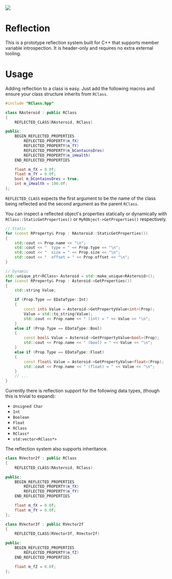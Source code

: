 ![](Resources/reflection.gif)

# Reflection

This is a prototype reflection system built for C++ that supports member variable introspection. It is header-only and requires no extra external tooling.

# Usage

Adding reflection to a class is easy. Just add the following macros and ensure your class structure inherits from `RClass`.

```cpp
#include "RClass.hpp"

class RAsteroid : public RClass
{
    REFLECTED_CLASS(RAsteroid, RClass)

public:
    BEGIN_REFLECTED_PROPERTIES
        REFLECTED_PROPERTY(m_fX)
        REFLECTED_PROPERTY(m_fY)
        REFLECTED_PROPERTY(m_bContainsOres)
        REFLECTED_PROPERTY(m_iHealth)
    END_REFLECTED_PROPERTIES

    float m_fX = 0.0f;
    float m_fY = 0.0f;
    bool m_bContainsOres = true;
    int m_iHealth = 100.0f;
};
```

`REFLECTED_CLASS` expects the first argument to be the name of the class being reflected and the second argument as the parent `RClass`.

You can inspect a reflected object's properties statically or dynamically with `RClass::StaticGetProperties()` or `MyRObject->GetProperties()` respectively.

```cpp
// Static
for (const RProperty& Prop : RAsteroid::StaticGetProperties())
{
    std::cout << Prop.name << "\n";
    std::cout << "  type = " << Prop.type << "\n";
    std::cout << "  size = " << Prop.size << "\n";
    std::cout << "  offset = " << Prop.offset << "\n";
}

// Dynamic
std::unique_ptr<RClass> Asteroid = std::make_unique<RAsteroid>();
for (const RProperty& Prop : Asteroid->GetProperties())
{
    std::string Value;

    if (Prop.Type == EDataType::Int)
    {
        const int& Value = Asteroid->GetPropertyValue<int>(Prop);
        Value = std::to_string(Value);
        std::cout << Prop.name << " (int) = " << Value << "\n";
    }
    else if (Prop.Type == EDataType::Bool)
    {
        const bool& Value = Asteroid->GetPropertyValue<bool>(Prop); 
        std::cout << Prop.name << " (bool) = " << Value << "\n";
    }
    else if (Prop.Type == EDataType::Float)
    {
        const float& Value = Asteroid->GetPropertyValue<float>(Prop); 
        std::cout << Prop.name << " (float) = " << Value << "\n";
    }
    // ...
}
```

Currently there is reflection support for the following data types, (though this is trivial to expand):
* `Unsigned Char`
* `Int`
* `Boolean`
* `Float`
* `RClass`
* `RClass*`
* `std:vector<RClass*>`

The reflection system also supports inheritance.

```cpp
class RVector2f : public RClass
{
    REFLECTED_CLASS(RAsteroid, RClass)

public:
    BEGIN_REFLECTED_PROPERTIES
        REFLECTED_PROPERTY(m_fX)
        REFLECTED_PROPERTY(m_fY)
    END_REFLECTED_PROPERTIES

    float m_fX = 0.0f;
    float m_fY = 0.0f;
};

class RVector3f : public RVector2f
{
    REFLECTED_CLASS(RVector3f, RVector2f)

public:
    BEGIN_REFLECTED_PROPERTIES
        REFLECTED_PROPERTY(m_fZ)
    END_REFLECTED_PROPERTIES

    float m_fZ = 0.0f;
};
```
